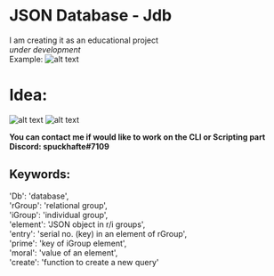 # JSON Database - Jdb
I am creating it as an educational project <br>
*under development*
<br>
Example:
![alt text](https://cdn.discordapp.com/attachments/884143949911031908/938684481215266836/Example.png)

# Idea:
![alt text](https://cdn.discordapp.com/attachments/884143949911031908/938518207541674064/unknown.png)
![alt text](https://cdn.discordapp.com/attachments/884143949911031908/938518767565172796/unknown.png)

**You can contact me if would like to work on the CLI or Scripting part**<br>
**Discord: spuckhafte#7109**

## Keywords:
'Db': 'database',<br>
'rGroup': 'relational group',<br>
'iGroup': 'individual group',<br>
'element': 'JSON object in r/i groups',<br>
'entry': 'serial no. (key) in an element of rGroup',<br>
'prime': 'key of iGroup element',<br>
'moral': 'value of an element',<br>
'create': 'function to create a new query'
